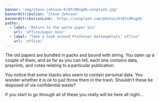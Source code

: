 ```yaml
---
banner: 'img/steve-johnson-Kr8Tc8Rugdk-unsplash.jpg'
bannerAttribution: 'Steve Johnson'
bannerAttributionLink: 'https://unsplash.com/photos/Kr8Tc8Rugdk'
paths:
  - label: 'Return to the waste paper bin'
    url: 'office/paper-bin/'
  - label: "Take a look around Professor Hutseephluts' office"
    url: 'office/'
---
```


The old papers are bundled in packs and bound with string.
You open up a couple of them, and as far as you can tell, each one contains
data, preprints, and notes relating to a particular publication.

You notice that some stacks also seem to contain personal data. You wonder
whether it is ok to just throw them in the trash. Shouldn't these be disposed
of via confidential waste?

If you start to go through all of these you really will be here all night...
